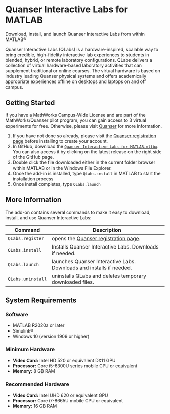 # Quanser Interactive Labs for MATLAB

Download, install, and launch Quanser Interactive Labs from within MATLAB&reg;

Quanser Interactive Labs (QLabs) is a hardware-inspired, scalable way to bring credible, high-fidelity interactive lab experiences to students in blended, hybrid, or remote laboratory configurations. QLabs delivers a collection of virtual hardware-based laboratory activities that can supplement traditional or online courses. The virtual hardware is based on industry leading Quanser physical systems and offers academically appropriate experiences offline on desktops and laptops on and off campus.

## Getting Started

If you have a MathWorks Campus-Wide License and are part of the MathWorks/Quanser pilot program, you can gain access to 3 virtual experiments for free. Otherwise, please visit [Quanser](https://www.quanser.com/digital/quanser-interactive-labs/) for more information.

1. If you have not done so already, please visit the [Quanser registration page](https://www.quanser.com/mathworks-qlabs-trial) before installing to create your account.
2. In GitHub, download the [`Quanser Interactive Labs for MATLAB.mltbx`](https://github.com/quanser/Mathworks_QLabs/releases/download/1.0.0.5/Quanser.Interactive.Labs.for.MATLAB.mltbx).  You can also access it by clicking on the latest release on the right side of the GitHub page.
3. Double click the file downloaded either in the current folder browser within MATLAB or in the Windows File Explorer.
4. Once the add-in is installed, type ``QLabs.install`` in MATLAB to start the installation process
5. Once install completes, type ``QLabs.launch``

## More Information

The add-on contains several commands to make it easy to download, install, and use Quanser Interactive Labs:

|Command|Description|
|--------|-----------|
|``QLabs.register``|opens the [Quanser registration page](https://www.quanser.com/mathworks-qlabs-trial).|
|``QLabs.install``|Installs Quanser Interactive Labs. Downloads if needed.|
|``QLabs.launch``|launches Quanser Interactive Labs.  Downloads and installs if needed.|
|``QLabs.uninstall``|uninstalls QLabs and deletes temporary downloaded files.|

## System Requirements

### Software

* MATLAB R2020a or later
* Simulink&reg;
* Windows 10 (version 1909 or higher)

### Minimum Hardware

* __Video Card:__ Intel HD 520 or equivalent DX11 GPU
* __Processor:__ Core i5-6300U series mobile CPU or equivalent
* __Memory:__ 8 GB RAM

### Recommended Hardware

* __Video Card:__ Intel UHD 620 or equivalent GPU
* __Processor:__ Core i7-8665U mobile CPU or equivalent
* __Memory:__ 16 GB RAM
